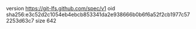 version https://git-lfs.github.com/spec/v1
oid sha256:e3c52d2c1054eb4ebcb853341da2e938666b0b6f6a52f2cb1977c572253d63c7
size 642
